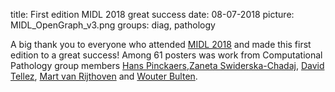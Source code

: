 title: First edition MIDL 2018 great success
date: 08-07-2018
picture: MIDL_OpenGraph_v3.png
groups: diag, pathology

A big thank you to everyone who attended <a href="https://midl.amsterdam/">MIDL 2018</a> and made this first edition to a great success! Among 61 posters was work from Computational Pathology group members <a href="https://diagnijmegen.github.io/website-pathology/members/hans-pinckaers/">Hans Pinckaers</a>,<a href="https://diagnijmegen.github.io/website-pathology/members/zaneta-swiderska-chadaj/">Zaneta Swiderska-Chadaj</a>, <a href="https://diagnijmegen.github.io/website-pathology/members/david-tellez/">David Tellez</a>, <a href="https://diagnijmegen.github.io/website-pathology/members/mart-van-rijthoven/">Mart van Rijthoven</a> and <a href="https://diagnijmegen.github.io/website-pathology/members/wouter-bulten/">Wouter Bulten</a>.
